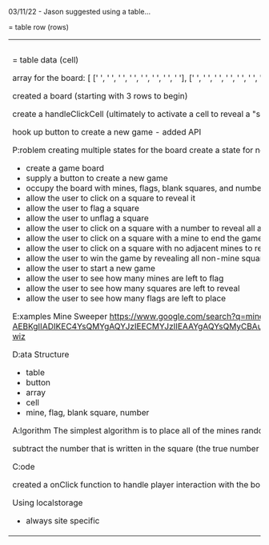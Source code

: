 03/11/22 - Jason suggested using a table...

<table>
<th> = table heading (headings)
<tr> = table row (rows)
<td> = table data (cell)

array for the board: [
[' ', ' ', ' ', ' ', ' ', ' ', ' ', ' '],
[' ', ' ', ' ', ' ', ' ', ' ', ' ', ' '],
[' ', ' ', ' ', ' ', ' ', ' ', ' ', ' '],
[' ', ' ', ' ', ' ', ' ', ' ', ' ', ' '],
[' ', ' ', ' ', ' ', ' ', ' ', ' ', ' '],
[' ', ' ', ' ', ' ', ' ', ' ', ' ', ' '],
[' ', ' ', ' ', ' ', ' ', ' ', ' ', ' '],
[' ', ' ', ' ', ' ', ' ', ' ', ' ', ' '],
],
id: null,
state: null,
mines: 9,

created a board (starting with 3 rows to begin)

create a handleClickCell (ultimately to activate a cell to reveal a "square")

hook up button to create a new game - added API

P:roblem
creating multiple states for the board
create a state for new game

- create a game board
- supply a button to create a new game
- occupy the board with mines, flags, blank squares, and numbers
- allow the user to click on a square to reveal it
- allow the user to flag a square
- allow the user to unflag a square
- allow the user to click on a square with a number to reveal all adjacent squares
- allow the user to click on a square with a mine to end the game
- allow the user to click on a square with no adjacent mines to reveal all adjacent squares
- allow the user to win the game by revealing all non-mine squares
- allow the user to start a new game
- allow the user to see how many mines are left to flag
- allow the user to see how many squares are left to reveal
- allow the user to see how many flags are left to place

E:xamples
Mine Sweeper
https://www.google.com/search?q=minesweeper&sxsrf=ALiCzsa3ME6cWg63cExoeKnSTSau4MQvJw%3A1667520275295&source=hp&ei=E1dkY_H2DtCmqtsPs6SOyA8&iflsig=AJiK0e8AAAAAY2RlI7HQN2fWXzA65AXsd5Ii9yEPhN8O&gs_ssp=eJzj4tDP1TewLMkoNGD04s7NzEstLk9NLUgtAgBUWwe-&oq=mine&gs_lp=Egdnd3Mtd2l6uAED-AEBKgIIADIKEC4YsQMYgAQYJzIEECMYJzIIEAAYgAQYsQMyCBAuGIAEGLEDMggQABiABBixAzIFEAAYgAQyCxAuGIAEGLEDGIMBMggQLhiABBixAzIFEAAYgAQyBRAAGIAEwgIEEC4YJ8ICCxAAGIAEGLEDGIMBwgIOEC4YgAQYsQMYgwEY1ALCAggQLhixAxiDAcICERAuGIAEGLEDGIMBGMcBGNEDwgILEC4YgAQYxwEY0QPCAgUQLhiABMICCxAuGIAEGLEDGNQCwgIIEAAYgAQYyQPCAgsQLhiDARixAxiABMICChAuGIAEGNQCGApI0hZQAFiyC3ABeADIAQCQAQCYAYMCoAH7BqoBBTAuMy4y&sclient=gws-wiz

D:ata Structure

- table
- button
- array
- cell
- mine, flag, blank square, number

A:lgorithm
The simplest algorithm is to place all of the mines randomly. (Make sure you don't overlap them!)
Problem: The player's first click might be a mine.
Improvement: Delay the generation of the grid until the user clicks on the first square, and don't put any mines in that square.
Problem: The player's first click might reveal a non-zero number, and they will be forced to click randomly until something opens up.

subtract the number that is written in the square (the true number of mines that are around it). That is the number of unrevealed mines left around this square. Divide that by the number of unrevealed squares around the current square. That is the probability of each of the adjacent square containing a mine. If the probability is 1, then flag the square. If the probability is 0, then reveal the square.

C:ode

created a onClick function to handle player interaction with the board

<!-- From React useEffect Lecture -->

Using localstorage

- always site specific
